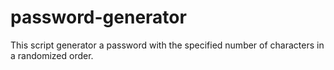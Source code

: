 # password-generator

This script generator a password with the specified number of characters in a randomized order.
